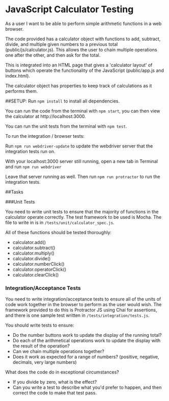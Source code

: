 # JavaScript Calculator Testing

As a user I want to be able to perform simple arithmetic functions in a web browser.

The code provided has a calculator object with functions to add, subtract, divide, and multiple given numbers to a previous total (public/js/calculator.js). This allows the user to chain multiple operations one after the other, and then ask for the total.

This is integrated into an HTML page that gives a 'calculator layout' of buttons which operate the functionality of the JavaScript (public/app.js and index.html).

The calculator object has properties to keep track of calculations as it performs them.


##SETUP:
Run `npm install` to install all dependencies.

You can run the code from the terminal with `npm start`, you can then view the calculator at http://localhost:3000.

You can run the unit tests from the terminal with `npm test`.

To run the integration / browser tests:

Run `npm run webdriver-update` to update the webdriver server that the integration tests run on.

With your localhost:3000 server still running, open a new tab in Terminal and run `npm run webdriver`

Leave that server running as well. Then run `npm run protractor` to run the integration tests.

##Tasks

###Unit Tests

You need to write unit tests to ensure that the majority of functions in the calculator operate correctly. The test framework to be used is Mocha. The file to write in is in `/tests/unit/calculator_spec.js`.

All of these functions should be tested thoroughly:

  - calculator.add()
  - calculator.subtract()
  - calculator.multiply()
  - calculator.divide()
  - calculator.numberClick()
  - calculator.operatorClick()
  - calculator.clearClick()

### Integration/Acceptance Tests

You need to write integration/acceptance tests to ensure all of the units of code work together in the browser to perform as the user would wish. The framework provided to do this is Protractor JS using Chai for assertions, and there is one sample test written in `/tests/integration/tests.js`.

You should write tests to ensure:

  - Do the number buttons work to update the display of the running total?
  - Do each of the arithmetical operations work to update the display with the result of the operation?
  - Can we chain multiple operations together?
  - Does it work as expected for a range of numbers? (positive, negative, decimals, very large numbers)
  <!-- NOTE: Cannot input negative numbers. test fails. -->

What does the code do in exceptional circumstances?

  - If you divide by zero, what is the effect?
  - Can you write a test to describe what you'd prefer to happen, and then correct the code to make that test pass.
